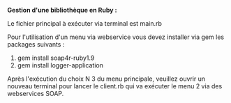 **Gestion d&#39;une bibliothèque en Ruby :**

Le fichier principal à exécuter via terminal est main.rb

Pour l&#39;utilisation d&#39;un menu via webservice vous devez installer via gem les packages suivants :

1. gem install soap4r-ruby1.9
2. gem install logger-application

Après l&#39;exécution du choix N 3 du menu principale, veuillez ouvrir un nouveau terminal pour lancer le client.rb qui va exécuter le menu 2 via des webservices SOAP.
